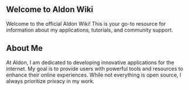 ## Welcome to Aldon Wiki
Welcome to the official Aldon Wiki! This is your go-to resource for information about my applications, tutorials, and community support.

## About Me
At Aldon, I am dedicated to developing innovative applications for the internet. My goal is to provide users with powerful tools and resources to enhance their online experiences. While not everything is open source, I always prioritize privacy in my work. 
